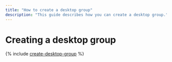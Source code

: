 ```yaml
---
title: "How to create a desktop group"
description: "This guide describes how you can create a desktop group."
---
```


# Creating a desktop group

{% include [create-desktop-group](../../../_includes/cloud-desktop/create-desktop-group.md) %}
